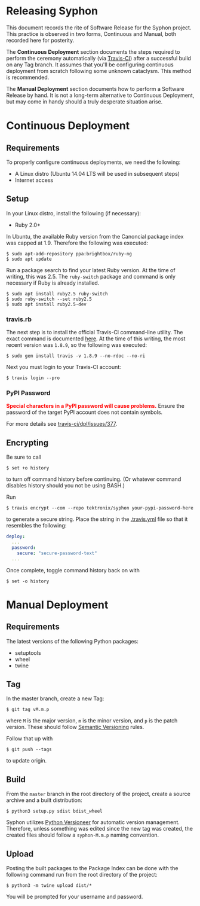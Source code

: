 # Releasing Syphon

This document records the rite of Software Release for the Syphon project. This practice is observed in two forms, Continuous and Manual, both recorded here for posterity.

The **Continuous Deployment** section documents the steps required to perform the ceremony automatically (via [Travis-CI](https://travis-ci.com/tektronix/syphon)) after a successful build on any Tag branch. It assumes that you'll be configuring continuous deployment from scratch following some unknown cataclysm. This method is recommended.

The **Manual Deployment** section documents how to perform a Software Release by hand. It is not a long-term alternative to Continuous Deployment, but may come in handy should a truly desperate situation arise.


# Continuous Deployment


## Requirements

To properly configure continuous deployments, we need the following:

* A Linux distro (Ubuntu 14.04 LTS will be used in subsequent steps)
* Internet access


## Setup

In your Linux distro, install the following (if necessary):

* Ruby 2.0+

In Ubuntu, the available Ruby version from the Canoncial package index was capped at 1.9. Therefore the following was executed:

```
$ sudo apt-add-repository ppa:brightbox/ruby-ng
$ sudo apt update
```

Run a package search to find your latest Ruby version. At the time of writing, this was 2.5. The `ruby-switch` package and command is only necessary if Ruby is already installed.

```
$ sudo apt install ruby2.5 ruby-switch
$ sudo ruby-switch --set ruby2.5
$ sudo apt install ruby2.5-dev
```

### travis.rb

The next step is to install the official Travis-CI command-line utility. The exact command is documented [here](https://github.com/travis-ci/travis.rb#installation). At the time of this writing, the most recent version was `1.8.9`, so the following was executed:

```
$ sudo gem install travis -v 1.8.9 --no-rdoc --no-ri
```

Next you must login to your Travis-CI account:

```
$ travis login --pro
```

### PyPI Password

<span style="color:red"><b>Special characters in a PyPI password will cause problems.</b></span> Ensure the password of the target PyPI account does not contain symbols.

For more details see [travis-ci/dpl/issues/377](https://github.com/travis-ci/dpl/issues/377).

## Encrypting

Be sure to call

```
$ set +o history
```
to turn off command history before continuing. (Or whatever command disables history should you not be using BASH.)

Run

```
$ travis encrypt --com --repo tektronix/syphon your-pypi-password-here
```
to generate a secure string. Place the string in the [.travis.yml](./.travis.yml) file so that it resembles the following:
```yml
deploy:
  ...
  password:
    secure: "secure-password-text"
  ...
```

Once complete, toggle command history back on with

```
$ set -o history
```


# Manual Deployment


## Requirements

The latest versions of the following Python packages:

* setuptools
* wheel
* twine


## Tag

In the master branch, create a new Tag:

```
$ git tag vM.m.p
```
where `M` is the major version, `m` is the minor version, and `p` is the patch version. These should follow [Semantic Versioning](https://semver.org/) rules.

Follow that up with

```
$ git push --tags
```
to update origin.


## Build

From the `master` branch in the root directory of the project, create a source archive and a built distribution:

```
$ python3 setup.py sdist bdist_wheel
```

Syphon utilizes [Python Versioneer](https://github.com/warner/python-versioneer) for automatic version management. Therefore, unless something was edited since the new tag was created, the created files should follow a `syphon-M.m.p` naming convention.


## Upload

Posting the built packages to the Package Index can be done with the following command run from the root directory of the project:

```
$ python3 -m twine upload dist/*
```

You will be prompted for your username and password.
